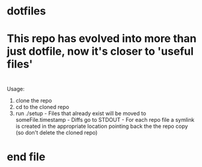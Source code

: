 # dotfiles
#
# This repo has evolved into more than just dotfile, now it's closer to 'useful files'
#

Usage:
  1. clone the repo
  2. cd to the cloned repo
  3. run ./setup
    - Files that already exist will be moved to someFile.timestamp
    - Diffs go to STDOUT
    - For each repo file a symlink is created in the appropriate location pointing back the the repo copy (so don't delete the cloned repo)

# end file
